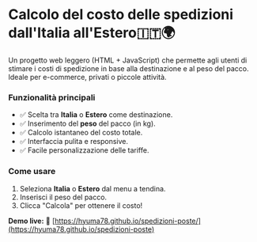 # Calcolo del costo delle spedizioni dall'Italia all'Estero🇮🇹🌍

Un progetto web leggero (HTML + JavaScript) che permette agli utenti di stimare i costi di
spedizione in base alla destinazione e al peso del pacco.
Ideale per e-commerce, privati o piccole attività.

### Funzionalità principali

- ✅ Scelta tra **Italia** o **Estero** come destinazione.
- ✅ Inserimento del **peso** del pacco (in kg).
- ✅ Calcolo istantaneo del costo totale.
- ✅ Interfaccia pulita e responsive.
- ✅ Facile personalizzazione delle tariffe.

### Come usare
1. Seleziona **Italia** o **Estero** dal menu a tendina.
2. Inserisci il peso del pacco.
3. Clicca "Calcola" per ottenere il costo!

**Demo live:** 🔗 [https://hyuma78.github.io/spedizioni-poste/](https://hyuma78.github.io/spedizioni-poste)
